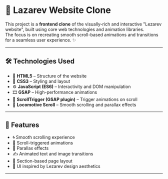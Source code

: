 # 🚀 Lazarev Website Clone

This project is a **frontend clone** of the visually-rich and interactive "Lezarev website", built using core web technologies and animation libraries. <br>
The focus is on recreating smooth scroll-based animations and transitions for a seamless user experience. ✨

---

## 🛠️ Technologies Used

- 🧱 **HTML5** – Structure of the website <br>
- 🎨 **CSS3** – Styling and layout <br>
- ⚙️ **JavaScript (ES6)** – Interactivity and DOM manipulation <br>
- 🎞️ **GSAP** – High-performance animations <br>
- 📍 **ScrollTrigger (GSAP plugin)** – Trigger animations on scroll <br>
- 🧭 **Locomotive Scroll** – Smooth scrolling and parallax effects <br>

---

## 🎯 Features

- 🌀 Smooth scrolling experience <br>
- 🎯 Scroll-triggered animations <br>
- 🌄 Parallax effects <br>
- ✍️ Animated text and image transitions <br>
- 🧩 Section-based page layout <br>
- 🎨 UI inspired by Lezarev design aesthetics <br>

---



 
